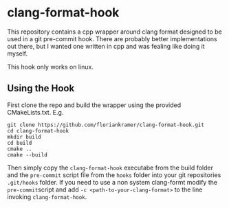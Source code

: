 # clang-format-hook

This repository contains a cpp wrapper around clang format designed to be used in a git
pre-commit hook. There are probably better implementations out there, but I wanted
one written in cpp and was fealing like doing it myself.

This hook only works on linux.

## Using the Hook
First clone the repo and build the wrapper using the provided CMakeLists.txt. E.g.
```
git clone https://github.com/floriankramer/clang-format-hook.git
cd clang-format-hook
mkdir build
cd build
cmake ..
cmake --build
```
Then simply copy the `clang-format-hook` executabe from the build folder and the
`pre-commit` script file from the `hooks` folder into your git repositories
`.git/hooks` folder. If you need to use a non system clang-formt modify the `pre-commit`script
and add `-c <path-to-your-clang-format>` to the line invoking `clang-format-hook`.
